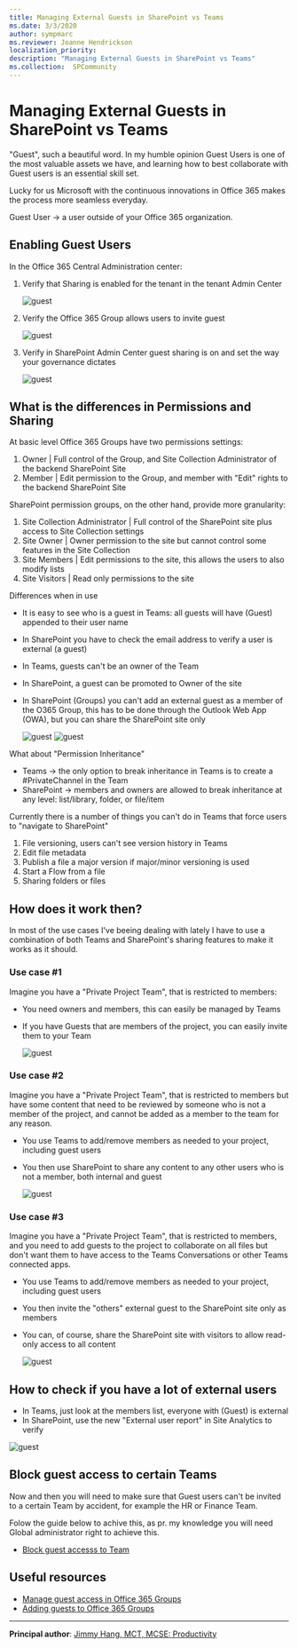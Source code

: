 ```yaml
---
title: Managing External Guests in SharePoint vs Teams
ms.date: 3/3/2020
author: sympmarc
ms.reviewer: Joanne Hendrickson
localization_priority: 
description: "Managing External Guests in SharePoint vs Teams"
ms.collection:  SPCommunity
---
```

# Managing External Guests in SharePoint vs Teams

"Guest", such a beautiful word. In my humble opinion Guest Users is one of the most valuable assets we have, and learning how to best collaborate with Guest users is an essential skill set.

Lucky for us Microsoft with the continuous innovations in Office 365 makes the process more seamless everyday.

Guest User -> a user outside of your Office 365 organization.

## Enabling Guest Users

In the Office 365 Central Administration center:

1. Verify that Sharing is enabled for the tenant in the tenant Admin Center

    ![guest](media/managing-external-guest-in-SharePoint-vs-Teams/guest01.png)

2. Verify the Office 365 Group allows users to invite guest

    ![guest](media/managing-external-guest-in-SharePoint-vs-Teams/guest02.png)

3. Verify in SharePoint Admin Center guest sharing is on and set the way your governance dictates

    ![guest](media/managing-external-guest-in-SharePoint-vs-Teams/guest03.png)

## What is the differences in Permissions and Sharing

At basic level Office 365 Groups have two permissions settings:

1. Owner | Full control of the Group, and Site Collection Administrator of the backend SharePoint Site
2. Member | Edit permission to the Group, and member with "Edit" rights to the backend SharePoint Site  

SharePoint permission groups, on the other hand, provide more granularity:

1. Site Collection Administrator | Full control of the SharePoint site plus access to Site Collection settings
2. Site Owner | Owner permission to the site but cannot control some features in the Site Collection
3. Site Members | Edit permissions to the site, this allows the users to also modify lists
4. Site Visitors | Read only permissions to the site

Differences when in use

* It is easy to see who is a guest in Teams: all guests will have (Guest) appended to their user name
* In SharePoint you have to check the email address to verify a user is external (a guest)
* In Teams, guests can't be an owner of the Team
* In SharePoint, a guest can be promoted to Owner of the site
* In SharePoint (Groups) you can't add an external guest as a member of the O365 Group, this has to be done through the Outlook Web App (OWA), but you can share the SharePoint site only

    ![guest](media/managing-external-guest-in-SharePoint-vs-Teams/guest05.png)
    ![guest](media/managing-external-guest-in-SharePoint-vs-Teams/guest07.png)

What about "Permission Inheritance"

* Teams -> the only option to break inheritance in Teams is to create a #PrivateChannel in the Team
* SharePoint -> members and owners are allowed to break inheritance at any level: list/library, folder, or file/item

Currently there is a number of things you can't do in Teams that force users to "navigate to SharePoint"

1. File versioning, users can't see version history in Teams
2. Edit file metadata
3. Publish a file a major version if major/minor versioning is used
4. Start a Flow from a file
5. Sharing folders or files

## How does it work then?

In most of the use cases I've beeing dealing with lately I have to use a combination of both Teams and SharePoint's sharing features to make it works as it should.

### Use case #1

Imagine you have a "Private Project Team", that is restricted to members:

* You need owners and members, this can easily be managed by Teams
* If you have Guests that are members of the project, you can easily invite them to your Team

    ![guest](media/managing-external-guest-in-SharePoint-vs-Teams/guest04.png)

### Use case #2

Imagine you have a "Private Project Team", that is restricted to members but have some content that need to be reviewed by someone who is not a member of the project, and cannot be added as a member to the team for any reason.

* You use Teams to add/remove members as needed to your project, including guest users
* You then use SharePoint to share any content to any other users who is not a member, both internal and guest

    ![guest](media/managing-external-guest-in-SharePoint-vs-Teams/guest08.png)

### Use case #3

Imagine you have a "Private Project Team", that is restricted to members, and you need to add guests to the project to collaborate on all files but don't want them to have access to the Teams Conversations or other Teams connected apps.

* You use Teams to add/remove members as needed to your project, including guest users
* You then invite the "others" external guest to the SharePoint site only as members
* You can, of course, share the SharePoint site with visitors to allow read-only access to all content

    ![guest](media/managing-external-guest-in-SharePoint-vs-Teams/guest07.png)

## How to check if you have a lot of external users

* In Teams, just look at the members list, everyone with (Guest) is external
* In SharePoint, use the new "External user report" in Site Analytics to verify

![guest](media/managing-external-guest-in-SharePoint-vs-Teams/guest09.png)


## Block guest access to certain Teams 
Now and then you will need to make sure that Guest users can't be invited to a certain Team by accident, for example the HR or Finance Team. 

Folow the guide below to achive this, as pr. my knowledge you will need Global administrator right to achieve this.


* [Block guest accesss to Team](https://docs.microsoft.com/nb-no/microsoft-365/admin/create-groups/manage-guest-access-in-groups?view=o365-worldwide#block-guest-users-from-a-specific-group)


## Useful resources

* [Manage guest access in Office 365 Groups](https://docs.microsoft.com/office365/admin/create-groups/manage-guest-access-in-groups?view=o365-worldwide)
* [Adding guests to Office 365 Groups](https://support.office.com/article/adding-guests-to-office-365-groups-bfc7a840-868f-4fd6-a390-f347bf51aff6)

------

**Principal author**: [Jimmy Hang, MCT, MCSE: Productivity](https://www.linkedin.com/in/jimmyhang)

